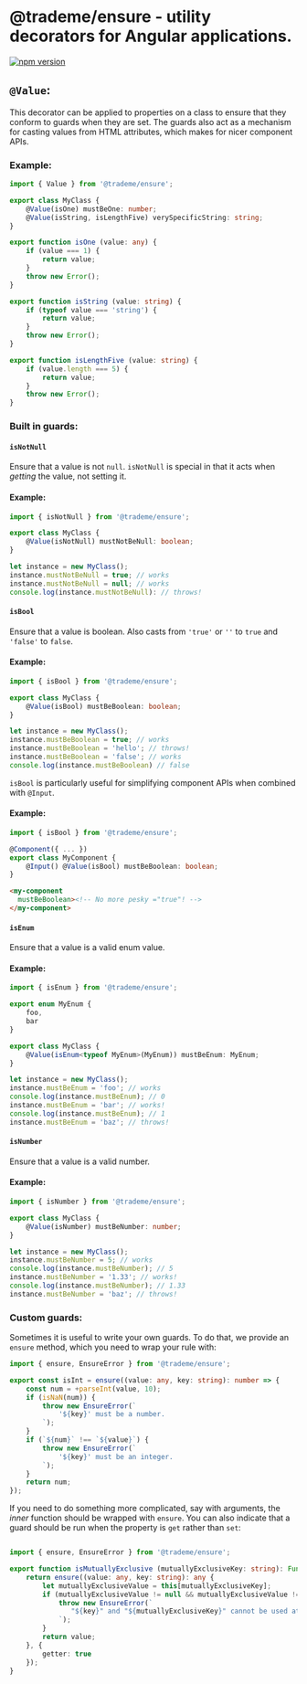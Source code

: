# @trademe/ensure - utility decorators for Angular applications.

[![npm version](https://img.shields.io/npm/v/@trademe/ensure.svg)](https://www.npmjs.com/package/@trademe/ensure)

## `@Value`:

This decorator can be applied to properties on a class to ensure that they conform to guards when they are set. The guards also act as a mechanism for casting values from HTML attributes, which makes for nicer component APIs.

### Example:

```typescript
import { Value } from '@trademe/ensure';

export class MyClass {
    @Value(isOne) mustBeOne: number;
    @Value(isString, isLengthFive) verySpecificString: string;
}

export function isOne (value: any) {
    if (value === 1) {
        return value;
    }
    throw new Error();
}

export function isString (value: string) {
    if (typeof value === 'string') {
        return value;
    }
    throw new Error();
}

export function isLengthFive (value: string) {
    if (value.length === 5) {
        return value;
    }
    throw new Error();
}
```

### Built in guards:

#### `isNotNull`

Ensure that a value is not `null`. `isNotNull` is special in that it acts when *getting* the value, not setting it.

#### Example:

```typescript
import { isNotNull } from '@trademe/ensure';

export class MyClass {
    @Value(isNotNull) mustNotBeNull: boolean;
}

let instance = new MyClass();
instance.mustNotBeNull = true; // works
instance.mustNotBeNull = null; // works
console.log(instance.mustNotBeNull): // throws!
```

#### `isBool`

Ensure that a value is boolean. Also casts from `'true'` or `''` to `true` and `'false'` to `false`.

#### Example:

```typescript
import { isBool } from '@trademe/ensure';

export class MyClass {
    @Value(isBool) mustBeBoolean: boolean;
}

let instance = new MyClass();
instance.mustBeBoolean = true; // works
instance.mustBeBoolean = 'hello'; // throws!
instance.mustBeBoolean = 'false'; // works
console.log(instance.mustBeBoolean) // false
```

`isBool` is particularly useful for simplifying component APIs when combined with `@Input`.

#### Example:

```typescript
import { isBool } from '@trademe/ensure';

@Component({ ... })
export class MyComponent {
    @Input() @Value(isBool) mustBeBoolean: boolean;
}
```

```html
<my-component
  mustBeBoolean><!-- No more pesky ="true"! -->
</my-component>
```

#### `isEnum`

Ensure that a value is a valid enum value.

#### Example:

```typescript
import { isEnum } from '@trademe/ensure';

export enum MyEnum {
    foo,
    bar
}

export class MyClass {
    @Value(isEnum<typeof MyEnum>(MyEnum)) mustBeEnum: MyEnum;
}

let instance = new MyClass();
instance.mustBeEnum = 'foo'; // works
console.log(instance.mustBeEnum); // 0
instance.mustBeEnum = 'bar'; // works!
console.log(instance.mustBeEnum); // 1
instance.mustBeEnum = 'baz'; // throws!
```

#### `isNumber`

Ensure that a value is a valid number.

#### Example:

```typescript
import { isNumber } from '@trademe/ensure';

export class MyClass {
    @Value(isNumber) mustBeNumber: number;
}

let instance = new MyClass();
instance.mustBeNumber = 5; // works
console.log(instance.mustBeNumber); // 5
instance.mustBeNumber = '1.33'; // works!
console.log(instance.mustBeNumber); // 1.33
instance.mustBeNumber = 'baz'; // throws!
```

### Custom guards:

Sometimes it is useful to write your own guards. To do that, we provide an `ensure` method, which you need to wrap your rule with:

```typescript
import { ensure, EnsureError } from '@trademe/ensure';

export const isInt = ensure((value: any, key: string): number => {
    const num = +parseInt(value, 10);
    if (isNaN(num)) {
        throw new EnsureError(`
            '${key}' must be a number.
        `);
    }
    if (`${num}` !== `${value}`) {
        throw new EnsureError(`
            '${key}' must be an integer.
        `);
    }
    return num;
});
```

If you need to do something more complicated, say with arguments, the *inner* function should be wrapped with `ensure`. You can also indicate that a guard should be run when the property is `get` rather than `set`:

```typescript

import { ensure, EnsureError } from '@trademe/ensure';

export function isMutuallyExclusive (mutuallyExclusiveKey: string): Function {
    return ensure((value: any, key: string): any {
        let mutuallyExclusiveValue = this[mutuallyExclusiveKey];
        if (mutuallyExclusiveValue != null && mutuallyExclusiveValue !== false) {
            throw new EnsureError(`
               "${key}" and "${mutuallyExclusiveKey}" cannot be used at the same time.
            `);
        }
        return value;
    }, {
        getter: true
    });
}
```